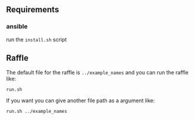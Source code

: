 Requirements
------------

### ansible

run the `install.sh` script

Raffle
------
The default file for the raffle is `../example_names` and you can run the raffle like:

    run.sh
    
If you want you can give another file path as a argument like:

    run.sh ../example_names
